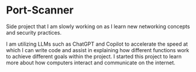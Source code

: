 # Port-Scanner
Side project that I am slowly working on as I learn new networking concepts and security practices.

I am utilizing LLMs such as ChatGPT and Copilot to accelerate the speed at which I can write code and assist in explaining how different functions work to achieve different goals within the project.
I started this project to learn more about how computers interact and communicate on the internet.
